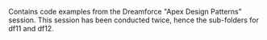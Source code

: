 Contains code examples from the Dreamforce "Apex Design Patterns" session.  This session has been conducted twice, hence the sub-folders for df11 and df12.